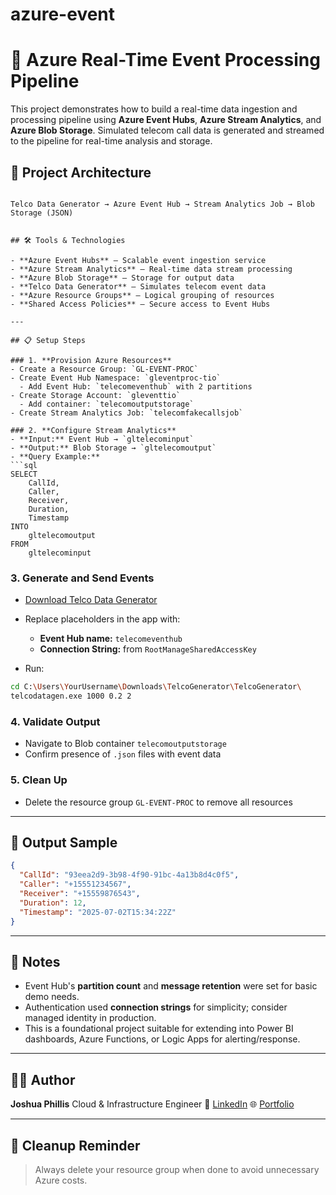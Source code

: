 # azure-event
# 📡 Azure Real-Time Event Processing Pipeline

This project demonstrates how to build a real-time data ingestion and processing pipeline using **Azure Event Hubs**, **Azure Stream Analytics**, and **Azure Blob Storage**. Simulated telecom call data is generated and streamed to the pipeline for real-time analysis and storage.

## 🚀 Project Architecture

```

Telco Data Generator → Azure Event Hub → Stream Analytics Job → Blob Storage (JSON)


## 🛠️ Tools & Technologies

- **Azure Event Hubs** – Scalable event ingestion service
- **Azure Stream Analytics** – Real-time data stream processing
- **Azure Blob Storage** – Storage for output data
- **Telco Data Generator** – Simulates telecom event data
- **Azure Resource Groups** – Logical grouping of resources
- **Shared Access Policies** – Secure access to Event Hubs

---

## 📋 Setup Steps

### 1. **Provision Azure Resources**
- Create a Resource Group: `GL-EVENT-PROC`
- Create Event Hub Namespace: `gleventproc-tio`
  - Add Event Hub: `telecomeventhub` with 2 partitions
- Create Storage Account: `gleventtio`
  - Add container: `telecomoutputstorage`
- Create Stream Analytics Job: `telecomfakecallsjob`

### 2. **Configure Stream Analytics**
- **Input:** Event Hub → `gltelecominput`
- **Output:** Blob Storage → `gltelecomoutput`
- **Query Example:**
```sql
SELECT 
    CallId,
    Caller,
    Receiver,
    Duration,
    Timestamp
INTO 
    gltelecomoutput
FROM 
    gltelecominput
````

### 3. **Generate and Send Events**

* [Download Telco Data Generator](https://aka.ms/asatelcodatagen)
* Replace placeholders in the app with:

  * **Event Hub name:** `telecomeventhub`
  * **Connection String:** from `RootManageSharedAccessKey`
* Run:

```bash
cd C:\Users\YourUsername\Downloads\TelcoGenerator\TelcoGenerator\
telcodatagen.exe 1000 0.2 2
```

### 4. **Validate Output**

* Navigate to Blob container `telecomoutputstorage`
* Confirm presence of `.json` files with event data

### 5. **Clean Up**

* Delete the resource group `GL-EVENT-PROC` to remove all resources

---

## 📂 Output Sample

```json
{
  "CallId": "93eea2d9-3b98-4f90-91bc-4a13b8d4c0f5",
  "Caller": "+15551234567",
  "Receiver": "+15559876543",
  "Duration": 12,
  "Timestamp": "2025-07-02T15:34:22Z"
}
```

---

## 📎 Notes

* Event Hub's **partition count** and **message retention** were set for basic demo needs.
* Authentication used **connection strings** for simplicity; consider managed identity in production.
* This is a foundational project suitable for extending into Power BI dashboards, Azure Functions, or Logic Apps for alerting/response.

---

## 👨‍💻 Author

**Joshua Phillis**
Cloud & Infrastructure Engineer
🔗 [LinkedIn](https://www.linkedin.com/in/joshua-phillis/)
🌐 [Portfolio](https://youractualdomainjphillxyz.xyz)

---

## 🧼 Cleanup Reminder

> Always delete your resource group when done to avoid unnecessary Azure costs.

